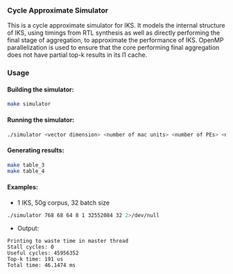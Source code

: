 ### Cycle Approximate Simulator 

This is a cycle approximate simulator for IKS. It models the internal structure of IKS, using timings from RTL synthesis as well as directly performing the final stage of aggregation, to approximate the performance of IKS. OpenMP parallelization is used to ensure that the core performing final aggregation does not have partial top-k results in its l1 cache.
 
### Usage

#### Building the simulator:

```bash
make simulator 
```
#### Running the simulator:

```bash
./simulator <vector dimension> <number of mac units> <number of PEs> <number of NMAs> <number of IKS> <corpus size (vectors)> <batch size>
```

#### Generating results:

```bash
make table_3
make table_4
```

#### Examples:

- 1 IKS, 50g corpus, 32 batch size
```bash 
./simulator 768 68 64 8 1 32552084 32 2>/dev/null
```
- Output:
```
Printing to waste time in master thread
Stall cycles: 0
Useful cycles: 45956352
Top-k time: 191 us
Total time: 46.1474 ms
```
